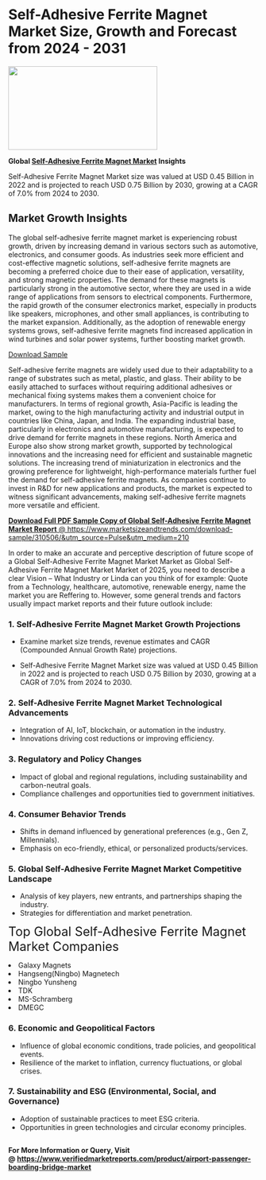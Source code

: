 <H1>Self-Adhesive Ferrite Magnet Market Size, Growth and Forecast from 2024 - 2031</H1><img class="aligncenter size-medium wp-image-584254" src="https://thirdeyenews.in/wp-content/uploads/2024/09/Global-Market-Research-300x168.jpeg" alt="" width="300" height="168" /><p><strong>Global&nbsp;<a href="https://www.marketsizeandtrends.com/download-sample/310506/&amp;utm_source=Pulse&amp;utm_medium=210">Self-Adhesive Ferrite Magnet Market</a> Insights</strong></p><p>Self-Adhesive Ferrite Magnet Market size was valued at USD 0.45 Billion in 2022 and is projected to reach USD 0.75 Billion by 2030, growing at a CAGR of 7.0% from 2024 to 2030.</p><p><h2>Market Growth Insights</h2> <p>The global self-adhesive ferrite magnet market is experiencing robust growth, driven by increasing demand in various sectors such as automotive, electronics, and consumer goods. As industries seek more efficient and cost-effective magnetic solutions, self-adhesive ferrite magnets are becoming a preferred choice due to their ease of application, versatility, and strong magnetic properties. The demand for these magnets is particularly strong in the automotive sector, where they are used in a wide range of applications from sensors to electrical components. Furthermore, the rapid growth of the consumer electronics market, especially in products like speakers, microphones, and other small appliances, is contributing to the market expansion. Additionally, as the adoption of renewable energy systems grows, self-adhesive ferrite magnets find increased application in wind turbines and solar power systems, further boosting market growth.</p> <p><a href="#">Download Sample</a></p> <p>Self-adhesive ferrite magnets are widely used due to their adaptability to a range of substrates such as metal, plastic, and glass. Their ability to be easily attached to surfaces without requiring additional adhesives or mechanical fixing systems makes them a convenient choice for manufacturers. In terms of regional growth, Asia-Pacific is leading the market, owing to the high manufacturing activity and industrial output in countries like China, Japan, and India. The expanding industrial base, particularly in electronics and automotive manufacturing, is expected to drive demand for ferrite magnets in these regions. North America and Europe also show strong market growth, supported by technological innovations and the increasing need for efficient and sustainable magnetic solutions. The increasing trend of miniaturization in electronics and the growing preference for lightweight, high-performance materials further fuel the demand for self-adhesive ferrite magnets. As companies continue to invest in R&D for new applications and products, the market is expected to witness significant advancements, making self-adhesive ferrite magnets more versatile and efficient. <p><a href="#"></p><p><span class=""><strong>Download Full PDF Sample Copy of Global Self-Adhesive Ferrite Magnet Market Report</strong> @ <a href="https://www.marketsizeandtrends.com/download-sample/310506/&amp;utm_source=Pulse&amp;utm_medium=210" target="_blank">https://www.marketsizeandtrends.com/download-sample/310506/&amp;utm_source=Pulse&amp;utm_medium=210</a></span></p><p>In order to make an accurate and perceptive description of future scope of a Global&nbsp;Self-Adhesive Ferrite Magnet Market Market as Global&nbsp;Self-Adhesive Ferrite Magnet Market Market of 2025, you need to describe a clear Vision &ndash; What Industry or Linda can you think of for example: Quote from a Technology, healthcare, automotive, renewable energy, name the market you are Reffering to. However, some general trends and factors usually impact market reports and their future outlook include:</p><h3>1.&nbsp;<strong>Self-Adhesive Ferrite Magnet Market Growth Projections</strong></h3><ul><li>Examine market size trends, revenue estimates and CAGR (Compounded Annual Growth Rate) projections.</li><li><p>Self-Adhesive Ferrite Magnet Market size was valued at USD 0.45 Billion in 2022 and is projected to reach USD 0.75 Billion by 2030, growing at a CAGR of 7.0% from 2024 to 2030.</p></li></ul><h3>2.&nbsp;<strong>Self-Adhesive Ferrite Magnet Market Technological Advancements</strong></h3><ul><li>Integration of AI, IoT, blockchain, or automation in the industry.</li><li>Innovations driving cost reductions or improving efficiency.</li></ul><h3>3.&nbsp;<strong>Regulatory and Policy Changes</strong></h3><ul><li>Impact of global and regional regulations, including sustainability and carbon-neutral goals.</li><li>Compliance challenges and opportunities tied to government initiatives.</li></ul><h3>4.&nbsp;<strong>Consumer Behavior Trends</strong></h3><ul><li>Shifts in demand influenced by generational preferences (e.g., Gen Z, Millennials).</li><li>Emphasis on eco-friendly, ethical, or personalized products/services.</li></ul><h3>5.&nbsp;<strong>Global Self-Adhesive Ferrite Magnet Market Competitive Landscape</strong></h3><ul><li>Analysis of key players, new entrants, and partnerships shaping the industry.</li><li>Strategies for differentiation and market penetration.</li></ul><p data-pm-slice="1 1 []"><span style="color: inherit; font-family: inherit; font-size: 25px;">Top Global Self-Adhesive Ferrite Magnet Market Companies</span></p><div class="" data-test-id=""><p><li>Galaxy Magnets</li><li> Hangseng(Ningbo) Magnetech</li><li> Ningbo Yunsheng</li><li> TDK</li><li> MS-Schramberg</li><li> DMEGC</li></p></div><h3>6.&nbsp;<strong>Economic and Geopolitical Factors</strong></h3><ul><li>Influence of global economic conditions, trade policies, and geopolitical events.</li><li>Resilience of the market to inflation, currency fluctuations, or global crises.</li></ul><h3>7.&nbsp;<strong>Sustainability and ESG (Environmental, Social, and Governance)</strong></h3><ul><li>Adoption of sustainable practices to meet ESG criteria.</li><li>Opportunities in green technologies and circular economy principles.</li></ul><h2><strong style="font-size: 14px;">For More Information or Query, Visit @&nbsp;</strong><a style="background-color: #ffffff; font-size: 14px;" href="https://www.marketsizeandtrends.com/report/self-adhesive-ferrite-magnet-market/" target="_blank">https://www.verifiedmarketreports.com/product/airport-passenger-boarding-bridge-market</a></h2>
